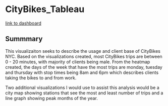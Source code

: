 # CityBikes_Tableau

[link to dashboard](https://public.tableau.com/app/profile/jeremy4583/viz/NYCCityBikes_16655039645070/NYCStory?publish=yes)

## Summmary
This visualizaiton seeks to describe the usage and client base of CityBikes NYC. Based on the visualizations created, most CityBikes trips are between 0 - 20 minutes, with majority of clients being male. From the heatmap created, the days of the week that have the most trips are monday, tuesday and thursday with stop times being 8am and 6pm which describes clients taking the bikes to and from work. 

Two additional visualizations I would use to assist this analysis would be a city map showing stations that see the most and least number of trips and a line graph showing peak months of the year. 
